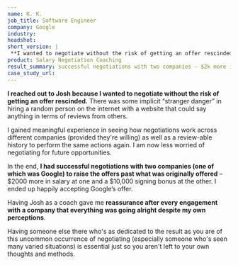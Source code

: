```yaml
---
name: K. K.
job_title: Software Engineer
company: Google
industry: 
headshot: 
short_version: |
 **I wanted to negotiate without the risk of getting an offer rescinded.** I had successful negotiations with two companies (one of which was Google) to raise the offers past what was originally offered – $2000 more in salary at one and a $10,000 signing bonus at the other. Having Josh as a coach gave me **reassurance after every engagement with a company that everything was going alright despite my own perceptions**.
product: Salary Negotiation Coaching
result_summary: successful negotiations with two companies – $2k more in salary at one and a $10k signing bonus at the other.
case_study_url: 
---
```


**I reached out to Josh because I wanted to negotiate without the risk of getting an offer rescinded.** There was some implicit “stranger danger” in hiring a random person on the internet with a website that could say anything in terms of reviews from others.

I gained meaningful experience in seeing how negotiations work across different companies (provided they're willing) as well as a review-able history to perform the same actions again. I am now less worried of negotiating for future opportunities.

In the end, **I had successful negotiations with two companies (one of which was Google) to raise the offers past what was originally offered** – $2000 more in salary at one and a $10,000 signing bonus at the other. I ended up happily accepting Google’s offer. 

Having Josh as a coach gave me **reassurance after every engagement with a company that everything was going alright despite my own perceptions**.

Having someone else there who's as dedicated to the result as you are of this uncommon occurrence of negotiating (especially someone who's seen many varied situations) is essential just so you aren't left to your own thoughts and methods.